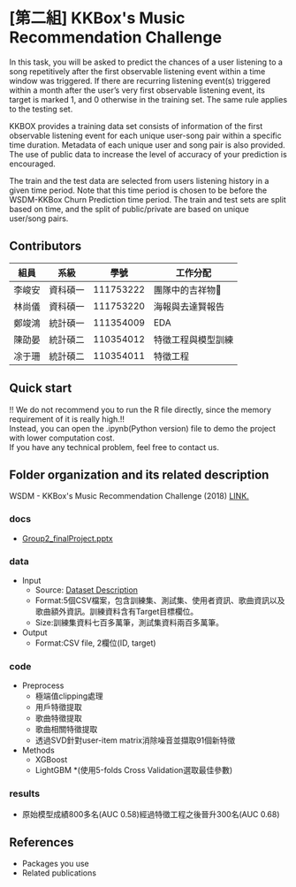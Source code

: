 
# [第二組] KKBox's Music Recommendation Challenge
In this task, you will be asked to predict the chances of a user listening to a song repetitively after the first observable listening event within a time window was triggered. If there are recurring listening event(s) triggered within a month after the user’s very first observable listening event, its target is marked 1, and 0 otherwise in the training set. The same rule applies to the testing set.

KKBOX provides a training data set consists of information of the first observable listening event for each unique user-song pair within a specific time duration. Metadata of each unique user and song pair is also provided. The use of public data to increase the level of accuracy of your prediction is encouraged.

The train and the test data are selected from users listening history in a given time period. Note that this time period is chosen to be before the WSDM-KKBox Churn Prediction time period. The train and test sets are split based on time, and the split of public/private are based on unique user/song pairs.

## Contributors
|組員|系級|學號|工作分配|
|-|-|-|-|
|李峻安|資科碩一|111753222|團隊中的吉祥物🐇| 
|林尚儀|資科碩一|111753220|海報與去達賢報告|
|鄭竣鴻|統計碩一|111354009|EDA|
|陳劭晏|統計碩二|110354012|特徵工程與模型訓練|
|凃于珊|統計碩二|110354011|特徵工程|

## Quick start

!! We do not recommend you to run the R file directly, since the memory requirement of it is really high.!!  
Instead, you can open the .ipynb(Python version) file to demo the project with lower computation cost.  
If you have any technical problem, feel free to contact us.

## Folder organization and its related description
WSDM - KKBox's Music Recommendation Challenge (2018) 
[LINK.](https://www.kaggle.com/competitions/kkbox-music-recommendation-challenge) 
### docs
* [Group2_finalProject.pptx](https://docs.google.com/presentation/d/1QfXssuLYQeZ_qJUhWUgE4wiKqZbs8TMKPWbL8S95_AU/edit#slide=id.g24f5f7f2113_0_10) 

### data
* Input
  * Source: [Dataset Description](https://www.kaggle.com/competitions/kkbox-music-recommendation-challenge/data)
  * Format:5個CSV檔案，包含訓練集、測試集、使用者資訊、歌曲資訊以及歌曲額外資訊。訓練資料含有Target目標欄位。
  * Size:訓練集資料七百多萬筆，測試集資料兩百多萬筆。
* Output
  * Format:CSV file, 2欄位(ID, target)

### code
* Preprocess
  * 極端值clipping處理
  * 用戶特徵提取
  * 歌曲特徵提取
  * 歌曲相關特徵提取
  * 透過SVD針對user-item matrix消除噪音並擷取91個新特徵
* Methods
  * XGBoost
  * LightGBM
  *(使用5-folds Cross Validation選取最佳參數)

### results
* 原始模型成績800多名(AUC 0.58)經過特徵工程之後晉升300名(AUC 0.68)

## References
* Packages you use
* Related publications
